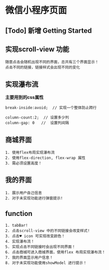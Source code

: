 # 微信小程序页面

## [Todo] 新增 Getting Started

## 实现scroll-view 功能
    
    随意点击会随机出现不同的界面，总共有三个界面显示！
    点击不同的链接，链接样式会出现不同的变化


## 实现瀑布流

**主要用到的css属性**


    break-inside:avoid;  // 实现一个整体防止跨行

    column-count:2;  // 设置多少列
    column-gap: 0   //  设置列间隔


## 商城界面

    1. 使用flex布局实现瀑布流
    2. 使用flex-direction, flex-wrap 属性
    3. 需必须设置高度！

## 我的界面

    1. 展示用户自己信息
    2. 对于未实现功能进行弹窗提示!

## function

    1. tabBar!
    2. 点击scroll-view 中的不同链接会改变样式!
    3. 点击♥ icon 可实现改变颜色！
    4. 实现瀑布流！
    5. 实现点击不同链接时会出现不同界面！
    6. 点击商城可进入商城界面，使用flex 布局实现瀑布流！
    7. 我的界面显示用户信息！
    8. 对于未实现功能使用showModel 进行提示！

